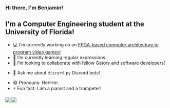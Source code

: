 ### Hi there, I'm Benjamin!

<!--
**benjamin051000/benjamin051000** is a ✨ _special_ ✨ repository because its `README.md` (this file) appears on your GitHub profile.
-->
## I'm a Computer Engineering student at the University of Florida!
- 💻 I’m currently working on an [FPGA-based computer architecture to program video games!](https://github.com/benjamin051000/baremetalgames)
- 🌱 I’m currently learning regular expressions
- 👯 I’m looking to collaborate with fellow Gators and software developers!
<!-- - 🤔 I’m looking for help with ... -->
- 💬 Ask me about `discord.py` Discord bots!
<!-- - 📫 How to reach me: ... -->
- 😄 Pronouns: He/Him
- ⚡ Fun fact: I am a pianist and a trumpeter!

<!-- 
[![Benjamin's github stats](https://github-readme-stats.vercel.app/api?username=benjamin051000&count_private=true&show_icons=true)](https://github.com/anuraghazra/github-readme-stats)

[![Top Languages](https://github-readme-stats.vercel.app/api/top-langs/?username=benjamin051000)](https://github.com/anuraghazra/github-readme-stats)
-->
<a href="https://github.com/anuraghazra/github-readme-stats">
  <img align="left" src="https://github-readme-stats.vercel.app/api?username=benjamin051000&count_private=true&show_icons=true" />
</a>
<a href="https://github.com/anuraghazra/github-readme-stats">
  <img align="left" src="https://github-readme-stats.vercel.app/api/top-langs/?username=benjamin051000" />
</a>
